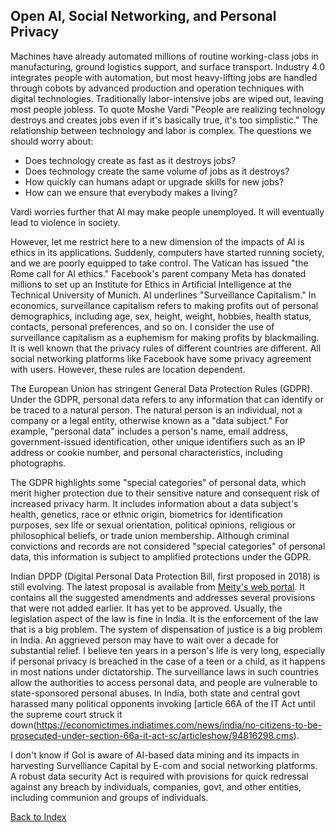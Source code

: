 ## Open AI, Social Networking, and Personal Privacy

Machines have already automated millions of routine working-class jobs in manufacturing, ground logistics support, and surface transport. 
Industry 4.0 integrates people with automation, but most heavy-lifting jobs are handled through cobots by advanced production and operation 
techniques with digital technologies. Traditionally labor-intensive jobs are wiped out, leaving most people jobless. To quote Moshe Vardi 
"People are realizing technology destroys and creates jobs even if it's basically true, it's too simplistic." The relationship between technology and 
labor is complex. The questions we should worry about:

- Does technology create as fast as it destroys jobs?  
 - Does technology create the same volume of jobs as it destroys?
 - How quickly can humans adapt or upgrade skills for new jobs?
 - How can we ensure that everybody makes a living?

Vardi worries further that AI may make people unemployed. It will eventually lead to violence in society. 

However, let me restrict here to a new dimension of the impacts of AI is ethics in its applications. Suddenly, computers have started running 
society, and we are poorly equipped to take control. The Vatican has issued "the Rome call  for AI ethics."  Facebook's parent company Meta has 
donated millions to set up an Institute for Ethics in Artificial Intelligence at the Technical University of Munich. AI  underlines "Surveillance 
Capitalism."  In economics, surveillance capitalism refers to making profits out of personal demographics, including age, sex, height, weight, 
hobbies,  health status, contacts, personal preferences, and so on. I consider the use of surveillance capitalism as a euphemism for making profits 
by blackmailing. It is well known that the privacy rules of different countries are different. All social networking platforms like Facebook have 
some privacy agreement with users. However, these rules are location dependent. 

The European Union has stringent General Data Protection Rules (GDPR). Under the GDPR, personal data refers to any information that can identify or 
be traced to a natural person. The natural person is an individual, not a company or a legal entity, otherwise known as a "data subject." For 
example, "personal data" includes a person's name, email address, government-issued identification, other unique identifiers such as an IP address or 
cookie number, and personal characteristics, including photographs.

The GDPR highlights some "special categories" of personal data, which merit higher protection due to their sensitive nature and consequent risk of 
increased privacy harm. It includes information about a data subject's health, genetics, race or ethnic origin, biometrics for identification 
purposes, sex life or sexual orientation, political opinions, religious or philosophical beliefs, or trade union membership. Although criminal 
convictions and records are not considered "special categories" of personal data, this information is subject to amplified protections under the 
GDPR.

Indian DPDP (Digital Personal Data Protection Bill, first proposed in 2018) is still evolving. The latest proposal is available from [Meity's web 
portal](https://www.meity.gov.in/writereaddata/files/The%20Digital%20Personal%20Data%20Potection%20Bill%2C%202022_0.pdf). It contains all the 
suggested amendments and addresses several provisions that were not added earlier. It has yet to be approved. Usually, the legislation aspect of the 
law is fine in India. It is the enforcement of the law that is a big problem. The system of dispensation of justice is a big problem in India. An 
aggrieved person may have to wait over a decade for substantial relief. I believe ten years in a person's life is very long, especially if personal 
privacy is breached in the case of a teen or a child, as it happens in most nations under dictatorship. The surveillance laws in such countries allow 
the authorities to access personal data, and people are vulnerable to state-sponsored personal abuses. In India, both state and central govt harassed 
many political opponents invoking [article 66A of the IT Act until the supreme court struck it down(https://economictimes.indiatimes.com/news/india/no-citizens-to-be-prosecuted-under-section-66a-it-act-sc/articleshow/94816298.cms).

I don't know if GoI is aware of AI-based data mining and its impacts in harvesting Survelliance Capital by E-com and social networking platforms. A 
robust data security Act is required with provisions for quick redressal against any breach by individuals, companies, govt, and other entities, 
including communion and groups of individuals.


[Back to Index](../index.md)
